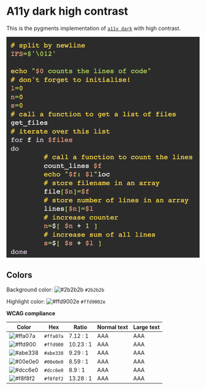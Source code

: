 # A11y dark high contrast

This is the pygments implementation of [`a11y dark`](https://github.com/ericwbailey/a11y-syntax-highlighting) with high contrast.

![Screenshot of the dark accessibility theme in a bash script](./images/a11y-high-contrast-dark.png)

## Colors

Background color: ![#2b2b2b](https://via.placeholder.com/20/2b2b2b/2b2b2b.png) `#2b2b2b`

Highlight color: ![#ffd9002e](https://via.placeholder.com/20/ffd9002e/ffd9002e.png) `#ffd9002e`

**WCAG compliance**

| Color                                                        | Hex       | Ratio     | Normal text | Large text |
| ------------------------------------------------------------ | --------- | --------- | ----------- | ---------- |
| ![#ffa07a](https://via.placeholder.com/20/ffa07a/ffa07a.png) | `#ffa07a` | 7.12 : 1  | AAA         | AAA        |
| ![#ffd900](https://via.placeholder.com/20/ffd900/ffd900.png) | `#ffd900` | 10.23 : 1 | AAA         | AAA        |
| ![#abe338](https://via.placeholder.com/20/abe338/abe338.png) | `#abe338` | 9.29 : 1  | AAA         | AAA        |
| ![#00e0e0](https://via.placeholder.com/20/00e0e0/00e0e0.png) | `#00e0e0` | 8.59 : 1  | AAA         | AAA        |
| ![#dcc6e0](https://via.placeholder.com/20/dcc6e0/dcc6e0.png) | `#dcc6e0` | 8.9 : 1   | AAA         | AAA        |
| ![#f8f8f2](https://via.placeholder.com/20/f8f8f2/f8f8f2.png) | `#f8f8f2` | 13.28 : 1 | AAA         | AAA        |
